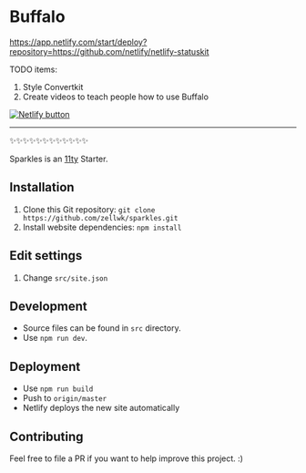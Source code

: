 # Buffalo

https://app.netlify.com/start/deploy?repository=https://github.com/netlify/netlify-statuskit

TODO items:
1. Style Convertkit
2. Create videos to teach people how to use Buffalo

<a href="https://app.netlify.com/start/deploy?repository=https://github.com/zellwk/buffalo
">
  <img src="https://www.netlify.com/img/deploy/button.svg" alt="Netlify button" >
</a>

----------

✨✨✨✨✨✨✨✨✨✨✨✨

Sparkles is an [11ty](https://www.11ty.dev) Starter.

## Installation

1. Clone this Git repository: `git clone https://github.com/zellwk/sparkles.git`
2. Install website dependencies: `npm install`

## Edit settings

1. Change `src/site.json`

## Development

- Source files can be found in `src` directory.
- Use `npm run dev`.

## Deployment

- Use `npm run build`
- Push to `origin/master`
- Netlify deploys the new site automatically

## Contributing

Feel free to file a PR if you want to help improve this project. :)

